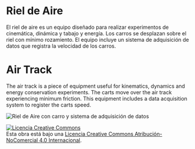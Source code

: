 # Riel de Aire
El riel de aire es un equipo diseñado para realizar experimentos de cinemática, dinámica y tabajo y energía. Los carros se desplazan sobre el riel con mínimo rozamiento. El equipo incluye un sistema de adquisición de datos que registra la velocidad de los carros.

# Air Track
The air track is a piece of equipment useful for kinematics, dynamics and energy conservation experiments. The carts move over the air track experiencing minimum friction. This equipment includes a data acquisition system to register the carts speed.

![Riel de Aire con carro y sistema de adquisición de datos](https://github.com/pcremades/Riel-de-Aire/blob/master/Imagenes/Riel_de_Aire_1.JPG?raw=true)

<a rel="license" href="http://creativecommons.org/licenses/by-nc/4.0/"><img alt="Licencia Creative Commons" style="border-width:0" src="https://i.creativecommons.org/l/by-nc/4.0/88x31.png" /></a><br />Esta obra está bajo una <a rel="license" href="http://creativecommons.org/licenses/by-nc/4.0/">Licencia Creative Commons Atribución-NoComercial 4.0 Internacional</a>.
